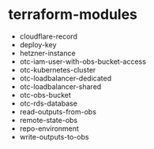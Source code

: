 # terraform-modules

- cloudflare-record
- deploy-key
- hetzner-instance
- otc-iam-user-with-obs-bucket-access
- otc-kubernetes-cluster
- otc-loadbalancer-dedicated
- otc-loadbalancer-shared
- otc-obs-bucket
- otc-rds-database
- read-outputs-from-obs
- remote-state-obs
- repo-environment
- write-outputs-to-obs
